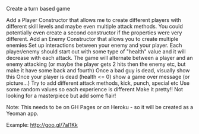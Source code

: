 Create a turn based game

Add a Player Constructor that allows me to create different players with different skill levels and maybe even multiple attack methods. You could potentially even create a second constructor if the properties were very different.
Add an Enemy Constructor that allows you to create multiple enemies 
Set up interactions between your enemy and your player.
Each player/enemy should start out with some type of "health" value and it will decrease with each attack.
The game will alternate between a player and an enemy attacking (or maybe the player gets 2 hits then the enemy etc, but make it have some back and fourth)
Once a bad guy is dead, visually show this
Once your player is dead (health <= 0) show a game over message (or picture...)
Try to add different attack methods, kick, punch, special etc
Use some random values so each experience is different
Make it pretty!! Not looking for a masterpiece but add some flair!

Note: This needs to be on GH Pages or on Heroku - so it will be created as a Yeoman app.

Example: http://goo.gl/7aI1Kk
